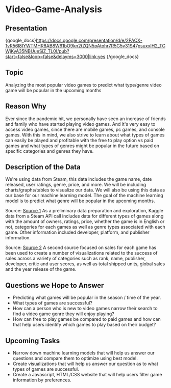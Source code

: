 # Video-Game-Analysis

## Presentation
{google_docs}https://docs.google.com/presentation/d/e/2PACX-1vR56l8IYWTMHR8AB8W61bO9kn2tZQN5pAtphr7R5G5v31S47psuxxIH2_TCWjKyA35NBUueSiZ_TL0I/pub?start=false&loop=false&delayms=3000|link:yes {/google_docs} 

## Topic
Analyzing the most popular video games to predict what type/genre video game will be popular in the upcoming months

## Reason Why
Ever since the pandemic hit, we personally have seen an increase of friends and family who have started playing video games. And it's very easy to access video games, since there are mobile games, pc games, and console games. 
With this in mind, we also strive to learn about what types of games can easily be played and profitable with the free to play option vs paid games and what types of genres might be popular in the future based on specific categories and genres they have.

## Description of the Data
We're using data from Steam, this data includes the game name, date released, user ratings, genre, price, and more. We will be including charts/graphs/tables to visualize our data. We will also be using this data as our base for our machine learning model. The goal of the machine learning model is to predict what genre will be popular in the upcoming months. 

Source: [Source 1](https://www.kaggle.com/nikdavis/steam-store-games)
As a preliminary data preparation and exploration, Kaggle data from a Steam API call includes data for different types of games along with the amount of owners, ratings, price, whether the game is in English or not, categories for each games as well as genre types associated with each game. Other information included developer, platform, and publisher information.

Source: [Source 2](https://www.kaggle.com/ashaheedq/video-games-sales-2019)
A second source focused on sales for each game has been used to create a number of visualizations related to the success of sales across a variety of categories such as rank, name, publisher, developer, critic and user scores, as well as total shipped units, global sales and the year release of the game. 

## Questions we Hope to Answer
- Predicting what games will be popular in the season / time of the year.
- What types of games are successful?
- How can a person who is new to video games narrow their search to find a video game genre they will enjoy playing?
- How can free to play games be compared to paid games and how can that help users identify which games to play based on their budget?

## Upcoming Tasks
- Narrow down machine learning models that will help us answer our questions and compare them to optimize using best model. 
- Create visualizations that will help us answer our question as to what types of games are successful.
- Create a Javascript, HTML/CSS website that will help users filter game information by preferences. 